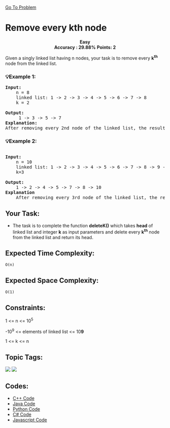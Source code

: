  [Go To Problem](https://www.geeksforgeeks.org/problems/remove-every-kth-node/1)
# Remove every kth node




<div align="center">
  <strong>Easy</strong>    
</div>
<div align="center">
       <strong>Accuracy :  29.88%</strong>    
               <strong>Points: 2</strong>
</div>

Given a singly linked list having n nodes, your task is to remove every <strong>k<sup>th</sup></strong> node from the linked list. 

### 💡Example 1:
<pre>
<strong>Input:</strong>
    n = 8
    linked list: 1 -> 2 -> 3 -> 4 -> 5 -> 6 -> 7 -> 8
    k = 2 

<strong>Output:</strong> 
     1 -> 3 -> 5 -> 7
<strong>Explanation:</strong>
After removing every 2nd node of the linked list, the resultant linked list will be: 1 -> 3 -> 5 -> 7.
</pre>
### 💡Example 2:
<pre>

<strong>Input:</strong>
    n = 10
    linked list: 1 -> 2 -> 3 -> 4 -> 5 -> 6 -> 7 -> 8 -> 9 -> 10 
    k=3

<strong>Output:</strong> 
    1 -> 2 -> 4 -> 5 -> 7 -> 8 -> 10
<strong>Explanation</strong>
    After removing every 3rd node of the linked list, the resultant linked list will be: 1 -> 2 -> 4 -> 5 -> 7 -> 8 -> 10.
</pre>
## Your Task:
  - The task is to complete the function <strong>deleteK()</strong> which takes <strong>head</strong> of linked list and integer <strong>k</strong> as input parameters and delete every <strong>k<sup>th</sup></strong> node from the linked list and return its head.

## Expected Time Complexity:
 ```O(n)```
## Expected Space Complexity: 
```O(1)```

## Constraints: 
1 <= n <= 10<sup>5</sup>

-10<sup>9</sup> <= elements of linked list <= 10<strong>9</strong>

1 <= k <= n

## Topic Tags:
<p align="left">
   <a href="https://www.geeksforgeeks.org/explore/?category[]=Linked%20List"><img src="https://img.shields.io/badge/Linked%20List-258FFA?style=flat&logo=Linked%20List&logoColor=FF&labelColor=43822C&color=43822C" /></a>
   <a href="https://www.geeksforgeeks.org/explore/?category[]=Data%20Structures"><img src="https://img.shields.io/badge/Data%20Structures-100000?style=flat&logo=Data Structures&logoColor=F7F7F7&labelcolor=2A79D7&color=2A79D7" /></a>
 
## Codes:

 - [C++ Code](https://github.com/HackResist/GeeksForGeeks-POTD/blob/main/29-04-2024/Remove%20every%20kth%20node.cpp) 
 - [Java Code](https://github.com/HackResist/GeeksForGeeks-POTD/blob/main/29-04-2024/Remove%20every%20kth%20node.java)
 - [Python Code](https://github.com/HackResist/GeeksForGeeks-POTD/blob/main/28-04-2024/Delete%20Middle%20of%20Linked%20List.py)
 - [C# Code](https://github.com/HackResist/GeeksForGeeks-POTD/blob/main/29-04-2024/Remove%20every%20kth%20node.cs)
  - [Javascript Code](https://github.com/HackResist/GeeksForGeeks-POTD/blob/main/28-04-2024/Delete%20Middle%20of%20Linked%20List.js)


 
